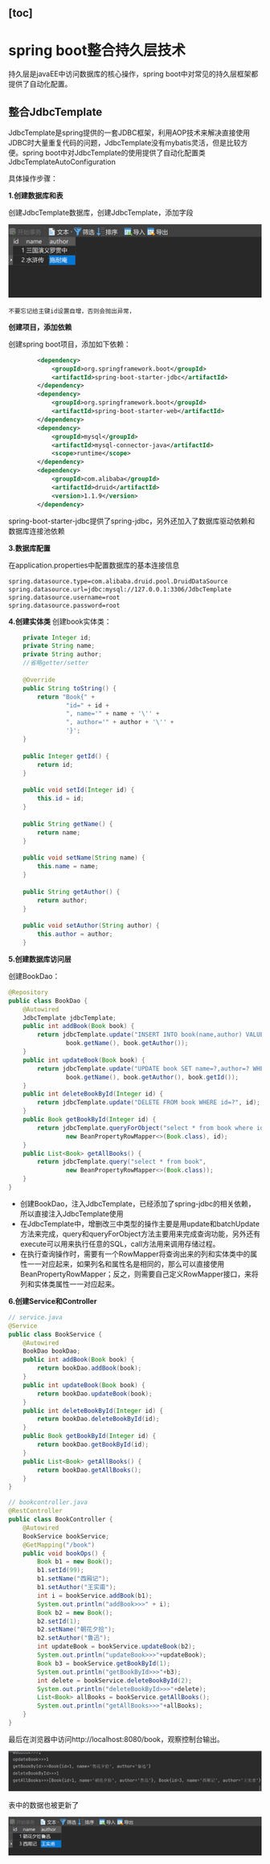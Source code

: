 [toc]
---
# spring boot整合持久层技术

持久层是javaEE中访问数据库的核心操作，spring boot中对常见的持久层框架都提供了自动化配置。

## 整合JdbcTemplate

JdbcTemplate是spring提供的一套JDBC框架，利用AOP技术来解决直接使用JDBC时大量重复代码的问题，JdbcTemplate没有mybatis灵活，但是比较方便。spring boot中对JdbcTemplate的使用提供了自动化配置类JdbcTemplateAutoConfiguration

具体操作步骤：

**1.创建数据库和表**

创建JdbcTemplate数据库，创建JdbcTemplate，添加字段

![](img/2.png)

```
不要忘记给主键id设置自增，否则会抛出异常，
```

**创建项目，添加依赖**

创建spring boot项目，添加如下依赖：
```xml
		<dependency>
			<groupId>org.springframework.boot</groupId>
			<artifactId>spring-boot-starter-jdbc</artifactId>
		</dependency>
		<dependency>
			<groupId>org.springframework.boot</groupId>
			<artifactId>spring-boot-starter-web</artifactId>
		</dependency>
		<dependency>
			<groupId>mysql</groupId>
			<artifactId>mysql-connector-java</artifactId>
			<scope>runtime</scope>
		</dependency>
		<dependency>
			<groupId>com.alibaba</groupId>
			<artifactId>druid</artifactId>
			<version>1.1.9</version>
		</dependency>
```

spring-boot-starter-jdbc提供了spring-jdbc，另外还加入了数据库驱动依赖和数据库连接池依赖

**3.数据库配置**

在application.properties中配置数据库的基本连接信息

```
spring.datasource.type=com.alibaba.druid.pool.DruidDataSource
spring.datasource.url=jdbc:mysql://127.0.0.1:3306/JdbcTemplate
spring.datasource.username=root
spring.datasource.password=root
```

**4.创建实体类**
创建book实体类：
```java
    private Integer id;
    private String name;
    private String author;
    //省略getter/setter

    @Override
    public String toString() {
        return "Book{" +
                "id=" + id +
                ", name='" + name + '\'' +
                ", author='" + author + '\'' +
                '}';
    }

    public Integer getId() {
        return id;
    }

    public void setId(Integer id) {
        this.id = id;
    }

    public String getName() {
        return name;
    }

    public void setName(String name) {
        this.name = name;
    }

    public String getAuthor() {
        return author;
    }

    public void setAuthor(String author) {
        this.author = author;
    }
```

**5.创建数据库访问层**

创建BookDao：
```java
@Repository
public class BookDao {
    @Autowired
    JdbcTemplate jdbcTemplate;
    public int addBook(Book book) {
        return jdbcTemplate.update("INSERT INTO book(name,author) VALUES (?,?)",
                book.getName(), book.getAuthor());
    }
    public int updateBook(Book book) {
        return jdbcTemplate.update("UPDATE book SET name=?,author=? WHERE id=?",
                book.getName(), book.getAuthor(), book.getId());
    }
    public int deleteBookById(Integer id) {
        return jdbcTemplate.update("DELETE FROM book WHERE id=?", id);
    }
    public Book getBookById(Integer id) {
        return jdbcTemplate.queryForObject("select * from book where id=?",
                new BeanPropertyRowMapper<>(Book.class), id);
    }
    public List<Book> getAllBooks() {
        return jdbcTemplate.query("select * from book",
                new BeanPropertyRowMapper<>(Book.class));
    }
}
```

- 创建BookDao，注入JdbcTemplate，已经添加了spring-jdbc的相关依赖，所以直接注入JdbcTemplate使用
- 在JdbcTemplate中，增删改三中类型的操作主要是用update和batchUpdate方法来完成，query和queryForObject方法主要用来完成查询功能，另外还有execute可以用来执行任意的SQL，call方法用来调用存储过程。
- 在执行查询操作时，需要有一个RowMapper将查询出来的列和实体类中的属性一一对应起来，如果列名和属性名是相同的，那么可以直接使用BeanPropertyRowMapper；反之，则需要自己定义RowMapper接口，来将列和实体类属性一一对应起来。

**6.创建Service和Controller**
```java
// service.java
@Service
public class BookService {
    @Autowired
    BookDao bookDao;
    public int addBook(Book book) {
        return bookDao.addBook(book);
    }
    public int updateBook(Book book) {
        return bookDao.updateBook(book);
    }
    public int deleteBookById(Integer id) {
        return bookDao.deleteBookById(id);
    }
    public Book getBookById(Integer id) {
        return bookDao.getBookById(id);
    }
    public List<Book> getAllBooks() {
        return bookDao.getAllBooks();
    }
}
```
```java
// bookcontroller.java
@RestController
public class BookController {
    @Autowired
    BookService bookService;
    @GetMapping("/book")
    public void bookOps() {
        Book b1 = new Book();
        b1.setId(99);
        b1.setName("西厢记");
        b1.setAuthor("王实甫");
        int i = bookService.addBook(b1);
        System.out.println("addBook>>>" + i);
        Book b2 = new Book();
        b2.setId(1);
        b2.setName("朝花夕拾");
        b2.setAuthor("鲁迅");
        int updateBook = bookService.updateBook(b2);
        System.out.println("updateBook>>>"+updateBook);
        Book b3 = bookService.getBookById(1);
        System.out.println("getBookById>>>"+b3);
        int delete = bookService.deleteBookById(2);
        System.out.println("deleteBookById>>>"+delete);
        List<Book> allBooks = bookService.getAllBooks();
        System.out.println("getAllBooks>>>"+allBooks);
    }
}
```
最后在浏览器中访问http://localhost:8080/book，观察控制台输出。

![](img/3.png)

表中的数据也被更新了

![](img/4.png)

